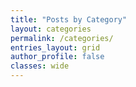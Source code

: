 ```yaml
---
title: "Posts by Category"
layout: categories
permalink: /categories/
entries_layout: grid
author_profile: false
classes: wide
---
```

